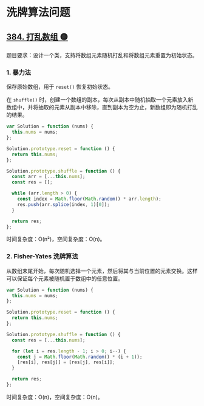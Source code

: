 # 洗牌算法问题

## [384. 打乱数组 🟡](https://leetcode.cn/problems/shuffle-an-array/description/)

题目要求：设计一个类，支持将数组元素随机打乱和将数组元素重置为初始状态。

### 1. 暴力法

保存原始数组，用于 `reset()` 恢复初始状态。

在 `shuffle()` 时，创建一个数组的副本，每次从副本中随机抽取一个元素放入新数组中，并将抽取的元素从副本中移除，直到副本为空为止，新数组即为随机打乱的结果。

``` js
var Solution = function (nums) {
  this.nums = nums;
};

Solution.prototype.reset = function () {
  return this.nums;
};

Solution.prototype.shuffle = function () {
  const arr = [...this.nums];
  const res = [];

  while (arr.length > 0) {
    const index = Math.floor(Math.random() * arr.length);
    res.push(arr.splice(index, 1)[0]);
  }

  return res;
};
```

时间复杂度：O(n²)，空间复杂度：O(n)。

### 2. Fisher-Yates 洗牌算法

从数组末尾开始，每次随机选择一个元素，然后将其与当前位置的元素交换。这样可以保证每个元素被随机置于数组中的任意位置。

``` js
var Solution = function (nums) {
  this.nums = nums;
};

Solution.prototype.reset = function () {
  return this.nums;
};

Solution.prototype.shuffle = function () {
  const res = [...this.nums];

  for (let i = res.length - 1; i > 0; i--) {
    const j = Math.floor(Math.random() * (i + 1));
    [res[i], res[j]] = [res[j], res[i]];
  }

  return res;
};
```

时间复杂度：O(n)，空间复杂度：O(n)。